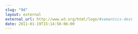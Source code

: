 ```yaml
---
slug: "9d"
layout: external
external_url: http://www.w3.org/html/logo/#semantics-desc
date: 2011-01-19T15:14:58-06:00
---
```

